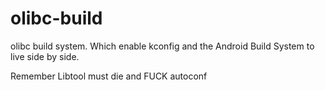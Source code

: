 olibc-build
===========

olibc build system. Which enable kconfig and the Android Build System to live side by side.


Remember Libtool must die and FUCK autoconf
